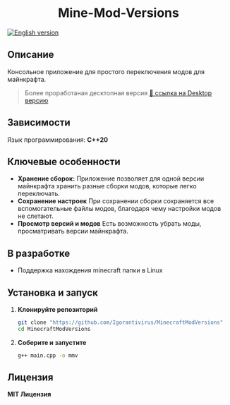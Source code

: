 <h1 align="center">Mine-Mod-Versions</h1>

[![English version](https://img.shields.io/badge/English%20version-blue)](README.md)

<h2>Описание</h2>

Консольное приложение для простого переключения модов для майнкрафта.

> Более проработаная десктопная версия
> [🔗 ссылка на Desktop версию](#)

<h2>Зависимости</h2>

Язык программирования: **С++20**

<h2>Ключевые особенности</h2>

* **Хранение сборок:**
    Приложение позволяет для одной версии майнкрафта хранить разные сборки модов, которые легко переключать.
* **Сохранение настроек**
    При сохранении сборки сохраняется все вспомогательные файлы модов, благодаря чему настройки модов не слетают.
* **Просмотр версий и модов**
        Есть возможность убрать моды, просматривать версии майнкрафта.

<h2>В разработке</h2>

* Поддержка нахождения minecraft папки в Linux

<h2>Установка и запуск</h2>

1. **Клонируйте репозиторий**
   ```bash
   git clone "https://github.com/Igorantivirus/MinecraftModVersions"
   cd MinecraftModVersions
   ```
2. **Соберите и запустите**
   ```bash
   g++ main.cpp -o mmv
   ```

<h2>Лицензия</h2>

**MIT Лицензия**
